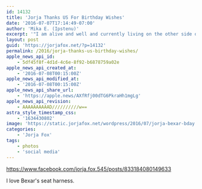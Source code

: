 ```yaml
---
id: 14132
title: 'Jorja Thanks US For Birthday Wishes'
date: '2016-07-07T17:14:49-07:00'
author: 'Mika E. (Ipstenu)'
excerpt: '"I am alive and well and currently living on the other side of the television. Hopefully not for too long but it''s been a well needed rest. "'
layout: post
guid: 'https://jorjafox.net/?p=14132'
permalink: /2016/jorja-thanks-us-birthday-wishes/
apple_news_api_id:
    - 5df45f8f-4d1d-4c6e-8f92-b6878759a02e
apple_news_api_created_at:
    - '2016-07-08T00:15:00Z'
apple_news_api_modified_at:
    - '2016-07-08T00:15:00Z'
apple_news_api_share_url:
    - 'https://apple.news/AXfRfj00dTG6PkraHh1mgLg'
apple_news_api_revision:
    - AAAAAAAAAAD//////////w==
astra_style_timestamp_css:
    - '1634430802'
image: 'https://static.jorjafox.net/wordpress/2016/07/jorja-bexar-bday.jpg'
categories:
    - 'Jorja Fox'
tags:
    - photos
    - 'social media'
---
```


https://www.facebook.com/jorja.fox.545/posts/833184080149633

I love Bexar's seat harness.
